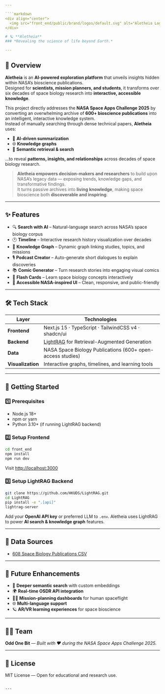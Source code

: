```yaml
---

````markdown
<div align="center">
  <img src="front_end/public/brand/logos/default.svg" alt="Aletheia Logo" width="120" />
</div>

# 🪐 **Aletheia**  
### *Revealing the science of life beyond Earth.*

---
```


## 🌟 Overview

**Aletheia** is an **AI-powered exploration platform** that unveils insights hidden within NASA’s bioscience publications.  
Designed for **scientists, mission planners, and students**, it transforms over six decades of space biology research into **interactive, accessible knowledge**.

This project directly addresses the **NASA Space Apps Challenge 2025** by converting an overwhelming archive of **600+ bioscience publications** into an intelligent, interactive knowledge system.  
Instead of manually searching through dense technical papers, **Aletheia** uses:

- 🧠 **AI-driven summarization**  
- 🌐 **Knowledge graphs**  
- 🔎 **Semantic retrieval & search**

…to reveal **patterns, insights, and relationships** across decades of space biology research.

> **Aletheia empowers decision-makers and researchers** to build upon NASA’s legacy data — exposing trends, knowledge gaps, and transformative findings.  
> It turns passive archives into **living knowledge**, making space bioscience both **discoverable and inspiring**.

---

## ✨ Features

- 🔍 **Search with AI** – Natural-language search across NASA’s space biology corpus  
- 🕐 **Timeline** – Interactive research history visualization over decades  
- 🔗 **Knowledge Graph** – Dynamic graph linking studies, topics, and missions  
- 🎙️ **Podcast Creator** – Auto-generate short dialogues to explain discoveries  
- 📚 **Comic Generator** – Turn research stories into engaging visual comics  
- 🎴 **Flash Cards** – Learn space biology concepts interactively  
- 🧭 **Accessible NASA-inspired UI** – Clean, responsive, and public-friendly

---

## 🛠️ Tech Stack

| Layer          | Technologies                                                                 |
|----------------|-----------------------------------------------------------------------------|
| **Frontend**   | Next.js 15 · TypeScript · TailwindCSS v4 · shadcn/ui                        |
| **Backend**    | [LightRAG](https://github.com/HKUDS/LightRAG) for Retrieval-Augmented Generation |
| **Data**       | NASA Space Biology Publications (600+ open-access studies)                  |
| **Visualization** | Interactive graphs, timelines, and learning tools                         |

---

## 🚀 Getting Started

### 1️⃣ Prerequisites
- Node.js 18+
- npm or yarn
- Python 3.10+ (if running LightRAG backend)

### 2️⃣ Setup Frontend

```bash
cd front_end
npm install
npm run dev
````

Visit [http://localhost:3000](http://localhost:3000)

### 3️⃣ Setup LightRAG Backend

```bash
git clone https://github.com/HKUDS/LightRAG.git
cd LightRAG
pip install -e ".[api]"
lightrag-server
```

Add your **OpenAI API key** or preferred LLM to `.env`.
Aletheia uses LightRAG to power **AI search & knowledge graph** features.

---

## 🌌 Data Sources

* [608 Space Biology Publications CSV](https://github.com/jgalazka/SB_publications)

---

## 🌠 Future Enhancements

* 🔬 **Deeper semantic search** with custom embeddings
* 🌍 **Real-time OSDR API integration**
* 🧑‍🚀 **Mission-planning dashboards** for human spaceflight
* 🌐 **Multi-language support**
* 🪐 **AR/VR learning experiences** for space bioscience

---

## 👩‍🚀 Team

**Odd One Bit** — 
*Built with ❤️ during the NASA Space Apps Challenge 2025.*

---

## 📄 License

MIT License — Open for educational and research use.

```

---

```

